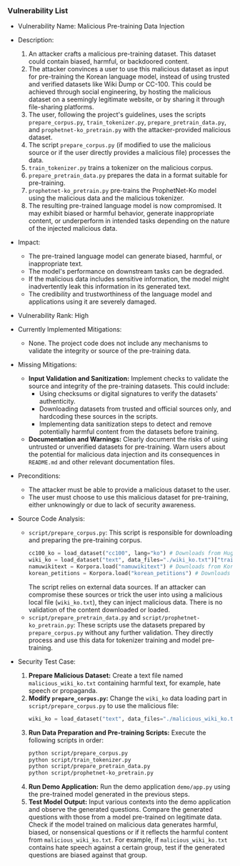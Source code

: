 ### Vulnerability List

- Vulnerability Name: Malicious Pre-training Data Injection
- Description:
    1. An attacker crafts a malicious pre-training dataset. This dataset could contain biased, harmful, or backdoored content.
    2. The attacker convinces a user to use this malicious dataset as input for pre-training the Korean language model, instead of using trusted and verified datasets like Wiki Dump or CC-100. This could be achieved through social engineering, by hosting the malicious dataset on a seemingly legitimate website, or by sharing it through file-sharing platforms.
    3. The user, following the project's guidelines, uses the scripts `prepare_corpus.py`, `train_tokenizer.py`, `prepare_pretrain_data.py`, and `prophetnet-ko_pretrain.py` with the attacker-provided malicious dataset.
    4. The script `prepare_corpus.py` (if modified to use the malicious source or if the user directly provides a malicious file) processes the data.
    5. `train_tokenizer.py` trains a tokenizer on the malicious corpus.
    6. `prepare_pretrain_data.py` prepares the data in a format suitable for pre-training.
    7. `prophetnet-ko_pretrain.py` pre-trains the ProphetNet-Ko model using the malicious data and the malicious tokenizer.
    8. The resulting pre-trained language model is now compromised. It may exhibit biased or harmful behavior, generate inappropriate content, or underperform in intended tasks depending on the nature of the injected malicious data.

- Impact:
    - The pre-trained language model can generate biased, harmful, or inappropriate text.
    - The model's performance on downstream tasks can be degraded.
    - If the malicious data includes sensitive information, the model might inadvertently leak this information in its generated text.
    - The credibility and trustworthiness of the language model and applications using it are severely damaged.

- Vulnerability Rank: High

- Currently Implemented Mitigations:
    - None. The project code does not include any mechanisms to validate the integrity or source of the pre-training data.

- Missing Mitigations:
    - **Input Validation and Sanitization:** Implement checks to validate the source and integrity of the pre-training datasets. This could include:
        - Using checksums or digital signatures to verify the datasets' authenticity.
        - Downloading datasets from trusted and official sources only, and hardcoding these sources in the scripts.
        - Implementing data sanitization steps to detect and remove potentially harmful content from the datasets before training.
    - **Documentation and Warnings:** Clearly document the risks of using untrusted or unverified datasets for pre-training. Warn users about the potential for malicious data injection and its consequences in `README.md` and other relevant documentation files.

- Preconditions:
    - The attacker must be able to provide a malicious dataset to the user.
    - The user must choose to use this malicious dataset for pre-training, either unknowingly or due to lack of security awareness.

- Source Code Analysis:
    - `script/prepare_corpus.py`: This script is responsible for downloading and preparing the pre-training corpus.
        ```python
        cc100_ko = load_dataset("cc100", lang="ko") # Downloads from HuggingFace datasets which is generally trusted, but still a potential point.
        wiki_ko = load_dataset("text", data_files="./wiki_ko.txt")["train"] # Loads local file, potential injection point if user replaces with malicious file.
        namuwikitext = Korpora.load("namuwikitext") # Downloads from Korpora, needs trust in Korpora.
        korean_petitions = Korpora.load("korean_petitions") # Downloads from Korpora, needs trust in Korpora.
        ```
        The script relies on external data sources. If an attacker can compromise these sources or trick the user into using a malicious local file (`wiki_ko.txt`), they can inject malicious data. There is no validation of the content downloaded or loaded.
    - `script/prepare_pretrain_data.py` and `script/prophetnet-ko_pretrain.py`: These scripts use the datasets prepared by `prepare_corpus.py` without any further validation. They directly process and use this data for tokenizer training and model pre-training.

- Security Test Case:
    1. **Prepare Malicious Dataset:** Create a text file named `malicious_wiki_ko.txt` containing harmful text, for example, hate speech or propaganda.
    2. **Modify `prepare_corpus.py`:**  Change the `wiki_ko` data loading part in `script/prepare_corpus.py` to use the malicious file:
        ```python
        wiki_ko = load_dataset("text", data_files="./malicious_wiki_ko.txt")["train"]
        ```
    3. **Run Data Preparation and Pre-training Scripts:** Execute the following scripts in order:
        ```bash
        python script/prepare_corpus.py
        python script/train_tokenizer.py
        python script/prepare_pretrain_data.py
        python script/prophetnet-ko_pretrain.py
        ```
    4. **Run Demo Application:** Run the demo application `demo/app.py` using the pre-trained model generated in the previous steps.
    5. **Test Model Output:** Input various contexts into the demo application and observe the generated questions. Compare the generated questions with those from a model pre-trained on legitimate data. Check if the model trained on malicious data generates harmful, biased, or nonsensical questions or if it reflects the harmful content from `malicious_wiki_ko.txt`. For example, if `malicious_wiki_ko.txt` contains hate speech against a certain group, test if the generated questions are biased against that group.